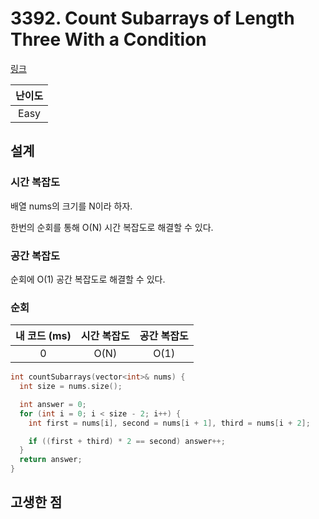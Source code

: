 # 3392. Count Subarrays of Length Three With a Condition

[링크](https://leetcode.com/problems/count-subarrays-of-length-three-with-a-condition/description/)

| 난이도 |
| :----: |
|  Easy  |

## 설계

### 시간 복잡도

배열 nums의 크기를 N이라 하자.

한번의 순회를 통해 O(N) 시간 복잡도로 해결할 수 있다.

### 공간 복잡도

순회에 O(1) 공간 복잡도로 해결할 수 있다.

### 순회

| 내 코드 (ms) | 시간 복잡도 | 공간 복잡도 |
| :----------: | :---------: | :---------: |
|      0       |    O(N)     |    O(1)     |

```cpp
int countSubarrays(vector<int>& nums) {
  int size = nums.size();

  int answer = 0;
  for (int i = 0; i < size - 2; i++) {
    int first = nums[i], second = nums[i + 1], third = nums[i + 2];

    if ((first + third) * 2 == second) answer++;
  }
  return answer;
}
```

## 고생한 점
